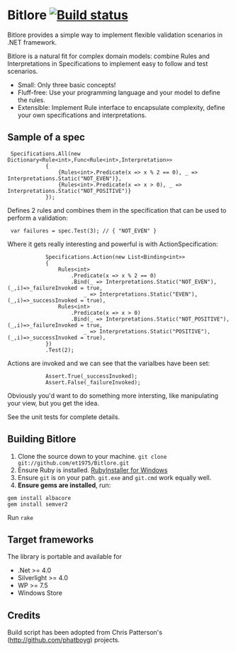 # Bitlore [![Build status](https://ci.appveyor.com/api/projects/status/nkghau01donnitgu?svg=true)](https://ci.appveyor.com/project/et1975/bitlore)

Bitlore provides a simple way to implement flexible validation scenarios in .NET framework.

Bitlore is a natural fit for complex domain models: 
 combine Rules and Interpretations in Specifications to implement easy to follow and test scenarios. 

* Small: 
 Only three basic concepts!
* Fluff-free: 
 Use your programming language and your model to define the rules.
* Extensible: 
 Implement Rule interface to encapsulate complexity, define your own specifications and interpretations.

## Sample of a spec
```
 Specifications.All(new Dictionary<Rule<int>,Func<Rule<int>,Interpretation>>
            {
                {Rules<int>.Predicate(x => x % 2 == 0), _ => Interpretations.Static("NOT_EVEN")},
                {Rules<int>.Predicate(x => x > 0), _ => Interpretations.Static("NOT_POSITIVE")}
            });
```

Defines 2 rules and combines them in the specification that can be used to perform a validation:
```
 var failures = spec.Test(3); // { "NOT_EVEN" }
```

Where it gets really interesting and powerful is with ActionSpecification:
```
            Specifications.Action(new List<Binding<int>>
            {
                Rules<int>
                    .Predicate(x => x % 2 == 0)
                    .Bind(_ => Interpretations.Static("NOT_EVEN"), (_,i)=>_failureInvoked = true,
                        _ => Interpretations.Static("EVEN"), (_,i)=>_successInvoked = true),
                Rules<int>
                    .Predicate(x => x > 0)
                    .Bind(_ => Interpretations.Static("NOT_POSITIVE"), (_,i)=>_failureInvoked = true,
                        _ => Interpretations.Static("POSITIVE"), (_,i)=>_successInvoked = true),
            })
            .Test(2);
```
Actions are invoked and we can see that the varialbes have been set:            
```
            Assert.True(_successInvoked);
            Assert.False(_failureInvoked);
```

Obviously you'd want to do something more intersting, like manipulating your view, but you get the idea.

See the unit tests for complete details.


## Building Bitlore

 1. Clone the source down to your machine. 
   `git clone git://github.com/et1975/Bitlore.git`
 1. Ensure Ruby is installed. [RubyInstaller for Windows](http://rubyinstaller.org/)
 1. Ensure `git` is on your path. `git.exe` and `git.cmd` work equally well.
 1. **Ensure gems are installed**, run:

```
gem install albacore
gem install semver2
```

 Run `rake`
 
## Target frameworks
The library is portable and available for
* .Net >= 4.0
* Silverlight >= 4.0
* WP >= 7.5
* Windows Store 

## Credits
Build script has been adopted from Chris Patterson's (http://github.com/phatboyg) projects.
